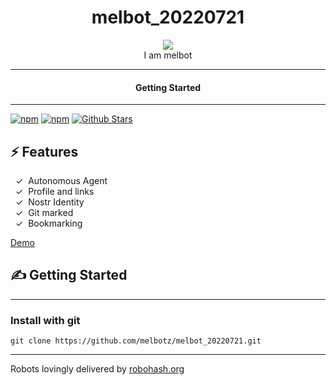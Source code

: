 <div align="center">
  <h1>melbot_20220721</h1>
   
  <img src="https://robohash.org/gitmark:48cb6f5e17648c837b52f3208f3c86ee630320aa08d6b367696d5d5c628e22c7:0">  
</div>

<div align="center">  
I am melbot
</div>

---

<div align="center">
<h4>Getting Started</h4>
</div>
  
---
  

[![npm](https://img.shields.io/npm/v/melbot_20220721)](https://npmjs.com/package/melbot_20220721)
[![npm](https://img.shields.io/npm/dw/melbot_20220721.svg)](https://npmjs.com/package/melbot_20220721)
[![Github Stars](https://img.shields.io/github/stars/melbotz/melbot_20220721.svg)](https://github.com/melbotz/melbot_20220721/)

## ⚡️ Features

&nbsp;&nbsp;✓&nbsp; Autonomous Agent  
&nbsp;&nbsp;✓&nbsp; Profile and links  
&nbsp;&nbsp;✓&nbsp; Nostr Identity  
&nbsp;&nbsp;✓&nbsp; Git marked  
&nbsp;&nbsp;✓&nbsp; Bookmarking  

[Demo](https://melbotz.github.io/melbot_20220721/)

## ✍️ Getting Started

---

### Install with git

```
git clone https://github.com/melbotz/melbot_20220721.git
```

---

Robots lovingly delivered by [robohash.org](https://robohash.org/)